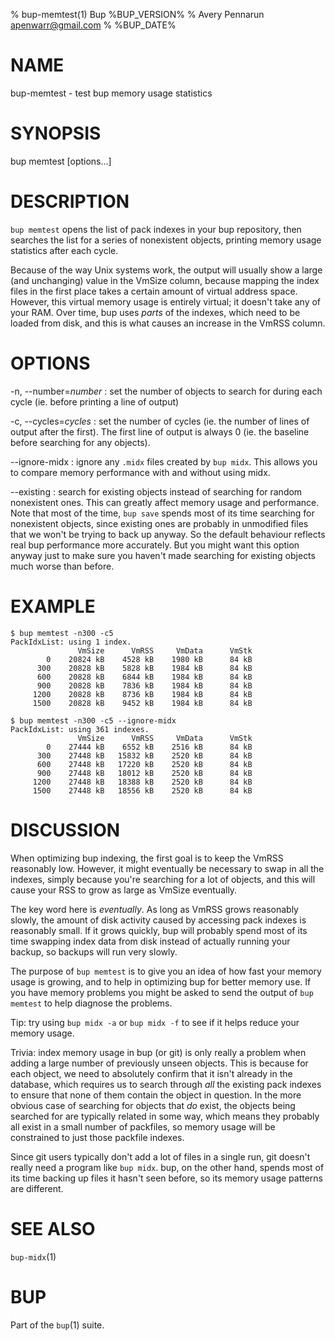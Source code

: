 % bup-memtest(1) Bup %BUP_VERSION%
% Avery Pennarun <apenwarr@gmail.com>
% %BUP_DATE%

# NAME

bup-memtest - test bup memory usage statistics

# SYNOPSIS

bup memtest [options...]

# DESCRIPTION

`bup memtest` opens the list of pack indexes in your bup
repository, then searches the list for a series of
nonexistent objects, printing memory usage statistics after
each cycle.

Because of the way Unix systems work, the output will
usually show a large (and unchanging) value in the VmSize
column, because mapping the index files in the first place
takes a certain amount of virtual address space.  However, this
virtual memory usage is entirely virtual; it doesn't take
any of your RAM.  Over time, bup uses *parts* of the
indexes, which need to be loaded from disk, and this is
what causes an increase in the VmRSS column.

# OPTIONS

-n, --number=*number*
:   set the number of objects to search for during each
    cycle (ie. before printing a line of output)
    
-c, --cycles=*cycles*
:   set the number of cycles (ie. the number of lines of
    output after the first).  The first line of output is
    always 0 (ie. the baseline before searching for any
    objects).
    
--ignore-midx
:   ignore any `.midx` files created by `bup midx`.  This
    allows you to compare memory performance with and
    without using midx.
    
--existing
:   search for existing objects instead of searching for
    random nonexistent ones.  This can greatly affect
    memory usage and performance.  Note that most of the
    time, `bup save` spends most of its time searching for
    nonexistent objects, since existing ones are probably
    in unmodified files that we won't be trying to back up
    anyway.  So the default behaviour reflects real bup
    performance more accurately.  But you might want this
    option anyway just to make sure you haven't made
    searching for existing objects much worse than before.


# EXAMPLE

    $ bup memtest -n300 -c5
    PackIdxList: using 1 index.
                   VmSize      VmRSS     VmData      VmStk 
            0    20824 kB    4528 kB    1980 kB      84 kB 
          300    20828 kB    5828 kB    1984 kB      84 kB 
          600    20828 kB    6844 kB    1984 kB      84 kB 
          900    20828 kB    7836 kB    1984 kB      84 kB 
         1200    20828 kB    8736 kB    1984 kB      84 kB 
         1500    20828 kB    9452 kB    1984 kB      84 kB 

    $ bup memtest -n300 -c5 --ignore-midx
    PackIdxList: using 361 indexes.
                   VmSize      VmRSS     VmData      VmStk 
            0    27444 kB    6552 kB    2516 kB      84 kB 
          300    27448 kB   15832 kB    2520 kB      84 kB 
          600    27448 kB   17220 kB    2520 kB      84 kB 
          900    27448 kB   18012 kB    2520 kB      84 kB 
         1200    27448 kB   18388 kB    2520 kB      84 kB 
         1500    27448 kB   18556 kB    2520 kB      84 kB 

    
# DISCUSSION

When optimizing bup indexing, the first goal is to keep the
VmRSS reasonably low.  However, it might eventually be
necessary to swap in all the indexes, simply because
you're searching for a lot of objects, and this will cause
your RSS to grow as large as VmSize eventually.

The key word here is *eventually*.  As long as VmRSS grows
reasonably slowly, the amount of disk activity caused by
accessing pack indexes is reasonably small.  If it grows
quickly, bup will probably spend most of its time swapping
index data from disk instead of actually running your
backup, so backups will run very slowly.

The purpose of `bup memtest` is to give you an idea of how
fast your memory usage is growing, and to help in
optimizing bup for better memory use.  If you have memory
problems you might be asked to send the output of `bup
memtest` to help diagnose the problems.

Tip: try using `bup midx -a` or `bup midx -f` to see if it
helps reduce your memory usage.

Trivia: index memory usage in bup (or git) is only really a
problem when adding a large number of previously unseen
objects.  This is because for each object, we need to
absolutely confirm that it isn't already in the database,
which requires us to search through *all* the existing pack
indexes to ensure that none of them contain the object in
question.  In the more obvious case of searching for
objects that *do* exist, the objects being searched for are
typically related in some way, which means they probably
all exist in a small number of packfiles, so memory usage
will be constrained to just those packfile indexes.

Since git users typically don't add a lot of files in a
single run, git doesn't really need a program like `bup
midx`.  bup, on the other hand, spends most of its time
backing up files it hasn't seen before, so its memory usage
patterns are different.


# SEE ALSO

`bup-midx`(1)

# BUP

Part of the `bup`(1) suite.
